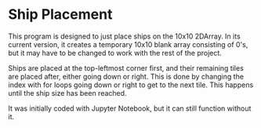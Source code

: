 
# Ship Placement

This program is designed to just place ships on the 10x10 2DArray. In its current version, it creates a temporary 10x10 blank array consisting of 0's, but it may have to be changed to work with the rest of the project.

Ships are placed at the top-leftmost corner first, and their remaining tiles are placed after, either going down or right. This is done by changing the index with for loops going down or right to get to the next tile. This happens until the ship size has been reached.

It was initially coded with Jupyter Notebook, but it can still function without it.

